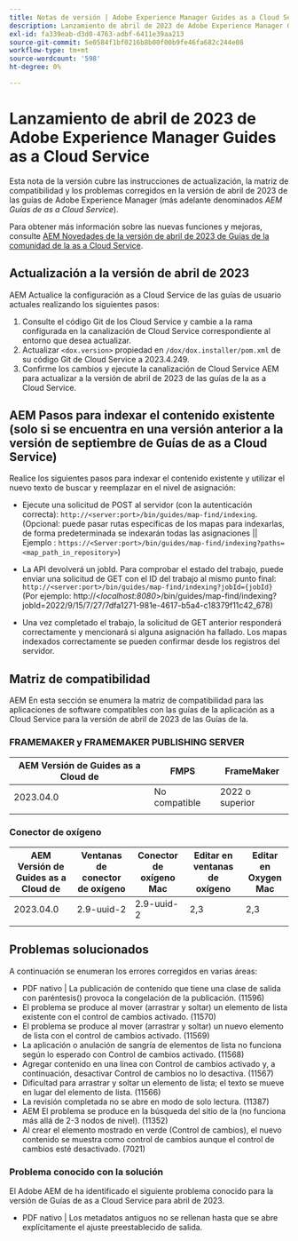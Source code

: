 ```yaml
---
title: Notas de versión | Adobe Experience Manager Guides as a Cloud Service, versión de abril de 2023
description: Lanzamiento de abril de 2023 de Adobe Experience Manager Guides as a Cloud Service
exl-id: fa339eab-d3d0-4763-adbf-6411e39aa213
source-git-commit: 5e0584f1bf0216b8b00f00b9fe46fa682c244e08
workflow-type: tm+mt
source-wordcount: '598'
ht-degree: 0%

---
```


# Lanzamiento de abril de 2023 de Adobe Experience Manager Guides as a Cloud Service

Esta nota de la versión cubre las instrucciones de actualización, la matriz de compatibilidad y los problemas corregidos en la versión de abril de 2023 de las guías de Adobe Experience Manager (más adelante denominados *AEM Guías de as a Cloud Service*).

Para obtener más información sobre las nuevas funciones y mejoras, consulte [AEM Novedades de la versión de abril de 2023 de Guías de la comunidad de la as a Cloud Service](whats-new-2023.4.0.md).

## Actualización a la versión de abril de 2023

AEM Actualice la configuración as a Cloud Service de las guías de usuario actuales realizando los siguientes pasos:

1. Consulte el código Git de los Cloud Service y cambie a la rama configurada en la canalización de Cloud Service correspondiente al entorno que desea actualizar.
2. Actualizar `<dox.version>` propiedad en `/dox/dox.installer/pom.xml` de su código Git de Cloud Service a 2023.4.249.
3. Confirme los cambios y ejecute la canalización de Cloud Service AEM para actualizar a la versión de abril de 2023 de las guías de la as a Cloud Service.

## AEM Pasos para indexar el contenido existente (solo si se encuentra en una versión anterior a la versión de septiembre de Guías de as a Cloud Service)

Realice los siguientes pasos para indexar el contenido existente y utilizar el nuevo texto de buscar y reemplazar en el nivel de asignación:

* Ejecute una solicitud de POST al servidor (con la autenticación correcta): `http://<server:port>/bin/guides/map-find/indexing`.
(Opcional: puede pasar rutas específicas de los mapas para indexarlas, de forma predeterminada se indexarán todas las asignaciones || Ejemplo : `https://<Server:port>/bin/guides/map-find/indexing?paths=<map_path_in_repository>`)

* La API devolverá un jobId. Para comprobar el estado del trabajo, puede enviar una solicitud de GET con el ID del trabajo al mismo punto final: `http://<server:port>/bin/guides/map-find/indexing?jobId={jobId}`
(Por ejemplo: http://&lt;_localhost:8080_>/bin/guides/map-find/indexing?jobId=2022/9/15/7/27/7dfa1271-981e-4617-b5a4-c18379f11c42_678)

* Una vez completado el trabajo, la solicitud de GET anterior responderá correctamente y mencionará si alguna asignación ha fallado. Los mapas indexados correctamente se pueden confirmar desde los registros del servidor.

## Matriz de compatibilidad

AEM En esta sección se enumera la matriz de compatibilidad para las aplicaciones de software compatibles con las guías de la aplicación as a Cloud Service para la versión de abril de 2023 de las Guías de la.

### FRAMEMAKER y FRAMEMAKER PUBLISHING SERVER

| AEM Versión de Guides as a Cloud de | FMPS | FrameMaker |
| --- | --- | --- |
| 2023.04.0 | No compatible | 2022 o superior |
| | | |


### Conector de oxígeno

| AEM Versión de Guides as a Cloud de | Ventanas de conector de oxígeno | Conector de oxígeno Mac | Editar en ventanas de oxígeno | Editar en Oxygen Mac |
| --- | --- | --- | --- | --- |
| 2023.04.0 | 2.9-uuid-2 | 2.9-uuid-2 | 2,3 | 2,3 |
|  |  |  |  |



## Problemas solucionados

A continuación se enumeran los errores corregidos en varias áreas:

* PDF nativo | La publicación de contenido que tiene una clase de salida con paréntesis() provoca la congelación de la publicación. (11596)
* El problema se produce al mover (arrastrar y soltar) un elemento de lista existente con el control de cambios activado. (11570)
* El problema se produce al mover (arrastrar y soltar) un nuevo elemento de lista con el control de cambios activado. (11569)
* La aplicación o anulación de sangría de elementos de lista no funciona según lo esperado con Control de cambios activado. (11568)
* Agregar contenido en una línea con Control de cambios activado y, a continuación, desactivar Control de cambios no lo desactiva. (11567)
* Dificultad para arrastrar y soltar un elemento de lista; el texto se mueve en lugar del elemento de lista. (11566)
* La revisión completada no se abre en modo de solo lectura. (11387)
* AEM El problema se produce en la búsqueda del sitio de la (no funciona más allá de 2-3 nodos de nivel). (11352)
* Al crear el elemento mostrado en verde (Control de cambios), el nuevo contenido se muestra como control de cambios aunque el control de cambios esté desactivado. (7021)

### Problema conocido con la solución

El Adobe AEM de ha identificado el siguiente problema conocido para la versión de Guías de as a Cloud Service para abril de 2023.

* PDF nativo | Los metadatos antiguos no se rellenan hasta que se abre explícitamente el ajuste preestablecido de salida.
